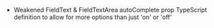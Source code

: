 - Weakened FieldText & FieldTextArea autoComplete prop TypeScript definition to allow for more options than just 'on' or 'off'